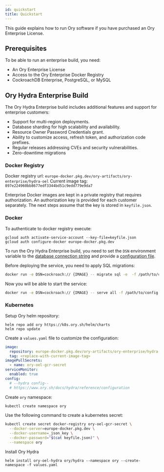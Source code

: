 ```yaml
---
id: quickstart
title: Quickstart
---
```


This guide explains how to run Ory software if you have purchased an Ory Enterprise License.

## Prerequisites

To be able to run an enterprise build, you need:

- An Ory Enterprise License
- Access to the Ory Enterprise Docker Registry
- CockroachDB Enterprise, PostgreSQL, or MySQL

## Ory Hydra Enterprise Build

The Ory Hydra Enterprise build includes additional features and support for enterprise customers:

- Support for multi-region deployments.
- Database sharding for high scalability and availability.
- Resource Owner Password Credentials grant.
- Ability to customize access, refresh token, and authorization code prefixes.
- Regular releases addressing CVEs and security vulnerabilities.
- Zero-downtime migrations


### Docker Registry

Docker registry url: `europe-docker.pkg.dev/ory-artifacts/ory-enterprise/hydra-oel`
Current image tag: `897e224960bb8677edf3344bd51c9edd779e9da7`

Enterprise Docker images are kept in a private registry that requires authorization.
An authorization key is provided for each customer separately.
The next steps assume that the key is stored in `keyfile.json`.

### Docker

To authenticate to docker registry execute:

```
gcloud auth activate-service-account --key-file=keyfile.json
gcloud auth configure-docker europe-docker.pkg.dev
```

To run the Ory Hydra Enterprise build, you need to set the `DSN` environment variable to the [database connection string](../deployment.md) and provide
a [configuration file](../../hydra/reference/configuration.mdx).

Before deploying the service, you need to apply SQL migrations:

```bash
docker run -e DSN=cockroach:// {IMAGE} -- migrate sql -e  -f /path/to/config.yaml
```

Now you will be able to start the service:

```bash
docker run -e DSN=cockroach:// {IMAGE} -- serve all -f /path/to/config.yaml
```

### Kubernetes

Setup Ory helm repository:

```
helm repo add ory https://k8s.ory.sh/helm/charts
helm repo update
```

Create a `values.yaml` file to customize the configuration:

```yaml
image:
  repository: europe-docker.pkg.dev/ory-artifacts/ory-enterprise/hydra-oel
  tag: <replace-with-current-image-tag>
imagePullSecrets:
  - name: ory-oel-gcr-secret
serviceMonitor:
  enabled: true
config:
  # --hydra config--
  # https://www.ory.sh/docs/hydra/reference/configuration
```

Create `ory` namespace:
```bash
kubectl create namespace ory
```

Use the following command to create a kubernetes secret:

```bash
kubectl create secret docker-registry ory-oel-gcr-secret \
  --docker-server=europe-docker.pkg.dev \
  --docker-username=_json_key \
  --docker-password="$(cat keyfile.json)" \
  --namespace ory

```

Install Ory Hydra

```
helm install ory-oel-hydra ory/hydra --namespace ory --create-namespace -f values.yaml
```
